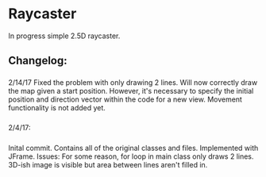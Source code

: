 # Raycaster
In progress simple 2.5D raycaster.

## Changelog:

###
2/14/17
Fixed the problem with only drawing 2 lines. Will now correctly draw the map given a start position.
However, it's necessary to specify the initial position and direction vector within the code for a new view. Movement functionality
is not added yet.
###
2/4/17:
#####
Inital commit. Contains all of the original classes and files. Implemented with JFrame.
Issues: For some reason, for loop in main class only draws 2 lines. 3D-ish image is visible but area between lines aren't filled in.

